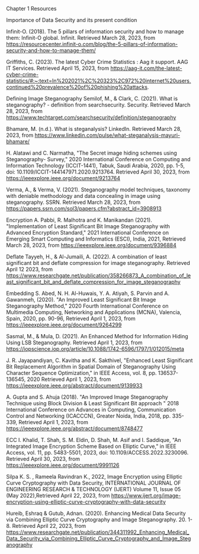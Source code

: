 Chapter 1 Resources


Importance of Data Security and its present condition

Infinit-O. (2018). The 5 pillars of information security and how to manage them: Infinit-O global. Infinit. Retrieved March 28, 2023, from https://resourcecenter.infinit-o.com/blog/the-5-pillars-of-information-security-and-how-to-manage-them/ 

Griffiths, C. (2023). The latest Cyber Crime Statistics : Aag it support. AAG IT Services. Retrieved April 15, 2023, from https://aag-it.com/the-latest-cyber-crime-statistics/#:~:text=In%202021%2C%20323%2C972%20internet%20users,continued%20prevalence%20of%20phishing%20attacks. 

Defining Image Steganography
Semilof, M., &amp; Clark, C. (2021). What is steganography? - definition from searchsecurity. Security. Retrieved March 28, 2023, from https://www.techtarget.com/searchsecurity/definition/steganography 

Bhamare, M. (n.d.). What is steganalysis? LinkedIn. Retrieved March 28, 2023, from https://www.linkedin.com/pulse/what-steganalysis-mayuri-bhamare/ 

H. Alatawi and C. Narmatha, "The Secret image hiding schemes using Steganography- Survey," 2020 International Conference on Computing and Information Technology (ICCIT-1441), Tabuk, Saudi Arabia, 2020, pp. 1-5, doi: 10.1109/ICCIT-144147971.2020.9213764. Retrieved April 30, 2023, from https://ieeexplore.ieee.org/document/9213764

Verma, A., & Verma, V. (2021). Steganography model techniques, taxonomy with deniable methodology and data concealing in image using steganography. SSRN. Retrieved March 28, 2023, from https://papers.ssrn.com/sol3/papers.cfm?abstract_id=3908913 

Encryption
A. Pabbi, R. Malhotra and K. Manikandan (2021). "Implementation of Least Significant Bit Image Steganography with Advanced Encryption Standard," 2021 International Conference on Emerging Smart Computing and Informatics (ESCI), India, 2021, Retrieved March 28, 2023, from https://ieeexplore.ieee.org/document/9396884 

Deflate
Tayyeh, H., & Al-Jumaili, A. (2022). A combination of least significant bit and deflate compression for image steganography. Retrieved April 12 2023, from https://www.researchgate.net/publication/358266873_A_combination_of_least_significant_bit_and_deflate_compression_for_image_steganography 


Embedding
S. Abed, N. H. Al-Huwais, Y. A. Atiyah, S. Parvin and A. Gawanmeh, (2020). "An Improved Least Significant Bit Image Steganography Method," 2020 Fourth International Conference on Multimedia Computing, Networking and Applications (MCNA), Valencia, Spain, 2020, pp. 90-96, Retrieved April 1, 2023, from https://ieeexplore.ieee.org/document/9264299 

Sasmal, M., & Mula, D. (2021). An Enhanced Method for Information Hiding Using LSB Steganography. Retrieved April 1, 2023, from https://iopscience.iop.org/article/10.1088/1742-6596/1797/1/012015/meta 

J. R. Jayapandiyan, C. Kavitha and K. Sakthivel, "Enhanced Least Significant Bit Replacement Algorithm in Spatial Domain of Steganography Using Character Sequence Optimization," in IEEE Access, vol. 8, pp. 136537-136545, 2020 Retrieved April 1, 2023, from https://ieeexplore.ieee.org/abstract/document/9139933 

A. Gupta and S. Ahuja (2018). "An Improved Image Steganography Technique using Block Division & Least Significant Bit approach " 2018 International Conference on Advances in Computing, Communication Control and Networking (ICACCCN), Greater Noida, India, 2018, pp. 335-339, Retrieved April 1, 2023, from https://ieeexplore.ieee.org/abstract/document/8748477 

ECC 
I. Khalid, T. Shah, S. M. Eldin, D. Shah, M. Asif and I. Saddique, "An Integrated Image Encryption Scheme Based on Elliptic Curve," in IEEE Access, vol. 11, pp. 5483-5501, 2023, doi: 10.1109/ACCESS.2022.3230096. Retrieved April 30, 2023, from https://ieeexplore.ieee.org/document/9991126

Silpa K. S. , Rameela Ravindran K., 2022, Image Encryption using Elliptic Curve Cryptography with Data Security, INTERNATIONAL JOURNAL OF ENGINEERING RESEARCH & TECHNOLOGY (IJERT) Volume 11, Issue 05 (May 2022),Retrieved April 22, 2023, from https://www.ijert.org/image-encryption-using-elliptic-curve-cryptography-with-data-security

Hureib, Eshraq & Gutub, Adnan. (2020). Enhancing Medical Data Security via Combining Elliptic Curve Cryptography and Image Steganography. 20. 1-8. Retrieved April 22, 2023, from https://www.researchgate.net/publication/344311992_Enhancing_Medical_Data_Security_via_Combining_Elliptic_Curve_Cryptography_and_Image_Steganography



 